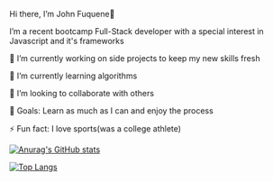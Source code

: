 Hi there, I’m John Fuquene👋


I’m a recent bootcamp Full-Stack developer with a special interest in Javascript and it's frameworks

🔭 I’m currently working on side projects to keep my new skills fresh


🌱 I’m currently learning algorithms


👯 I’m looking to collaborate with others


🥅 Goals: Learn as much as I can and enjoy the process


⚡ Fun fact: I love sports(was a college athlete)

[![Anurag's GitHub stats](https://github-readme-stats.vercel.app/api?username=jfuquene)](https://github.com/jfuquene/github-readme-stats)

[![Top Langs](https://github-readme-stats.vercel.app/api/top-langs/?username=jfuquene)](https://github.com/jfuquene/github-readme-stats)

